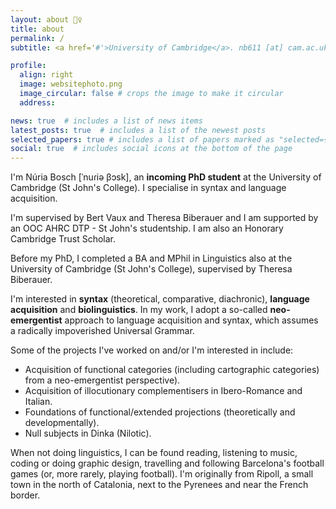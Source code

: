 ```yaml
---
layout: about 🙋‍♀️
title: about
permalink: /
subtitle: <a href='#'>University of Cambridge</a>. nb611 [at] cam.ac.uk

profile:
  align: right
  image: websitephoto.png
  image_circular: false # crops the image to make it circular
  address:

news: true  # includes a list of news items
latest_posts: true  # includes a list of the newest posts
selected_papers: true # includes a list of papers marked as "selected={true}"
social: true  # includes social icons at the bottom of the page
---
```


I'm Núria Bosch [ˈnuɾiə βɔsk], an **incoming PhD student** at the University of Cambridge (St John's College). I specialise in syntax and language acquisition.

I'm supervised by Bert Vaux and Theresa Biberauer and I am supported by an OOC AHRC DTP - St John's studentship. I am also an Honorary Cambridge Trust Scholar.

Before my PhD, I completed a BA and MPhil in Linguistics also at the University of Cambridge (St John's College), supervised by Theresa Biberauer. 

I'm interested in **syntax** (theoretical, comparative, diachronic), **language acquisition** and **biolinguistics**. In my work, I adopt a so-called **neo-emergentist** approach to language acquisition and syntax, which assumes a radically impoverished Universal Grammar.

Some of the projects I've worked on and/or I'm interested in include:

- Acquisition of functional categories (including cartographic categories) from a neo-emergentist perspective).
- Acquisition of illocutionary complementisers in Ibero-Romance and Italian.
- Foundations of functional/extended projections (theoretically and developmentally).
- Null subjects in Dinka (Nilotic).

When not doing linguistics, I can be found reading, listening to music, coding or doing graphic design, travelling and following Barcelona's football games (or, more rarely, playing football). I'm originally from Ripoll, a small town in the north of Catalonia, next to the Pyrenees and near the French border.
